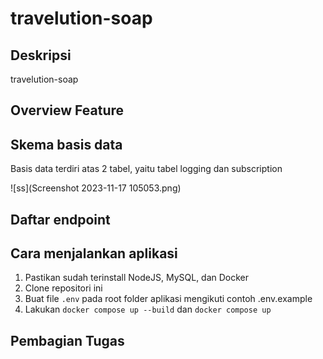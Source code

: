 # travelution-soap

## Deskripsi
travelution-soap

## Overview Feature

## Skema basis data
Basis data terdiri atas 2 tabel, yaitu tabel logging dan subscription

![ss](Screenshot 2023-11-17 105053.png)

## Daftar endpoint

## Cara menjalankan aplikasi
1. Pastikan sudah terinstall NodeJS, MySQL, dan Docker
2. Clone repositori ini
3. Buat file `.env` pada root folder aplikasi mengikuti contoh .env.example
4. Lakukan `docker compose up --build` dan `docker compose up`

## Pembagian Tugas


